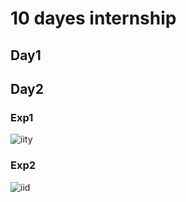 # 10 dayes internship 

## Day1

## Day2

### Exp1
![iity](https://github.com/aswinunn/INTERNSHIP/blob/main/img/day1.png)

### Exp2
![iid](https://github.com/aswinunn/INTERNSHIP/blob/main/img/day%202%20.png)
